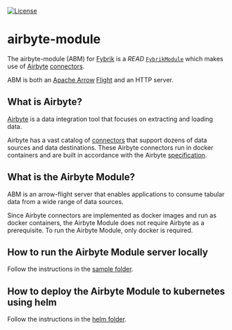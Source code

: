 [![License](https://img.shields.io/badge/License-Apache%202.0-blue.svg)](https://opensource.org/licenses/Apache-2.0)

# airbyte-module

The airbyte-module (ABM) for [Fybrik](https://github.com/fybrik/fybrik) is a *READ* [`FybrikModule`](https://fybrik.io/dev/concepts/modules/) which makes use of [Airbyte](https://airbyte.com/) [connectors](https://docs.airbyte.com/integrations).

ABM is both an [Apache Arrow](https://arrow.apache.org/) [Flight](https://arrow.apache.org/docs/format/Flight.html) and an HTTP server.

## What is Airbyte?
[Airbyte](https://airbyte.com/) is a data integration tool that focuses on extracting and loading data.

Airbyte has a vast catalog of [connectors](https://docs.airbyte.com/integrations) that support dozens of data sources and data destinations. These Airbyte connectors run in docker containers and are built in accordance with the Airbyte [specification](https://docs.airbyte.com/understanding-airbyte/airbyte-specification).

## What is the Airbyte Module?

ABM is an arrow-flight server that enables applications to consume tabular data from a wide range of data sources.

Since Airbyte connectors are implemented as docker images and run as docker containers, the Airbyte Module does not require Airbyte as a prerequisite. To run the Airbyte Module, only docker is required.

## How to run the Airbyte Module server locally

Follow the instructions in the [sample folder](sample/README.md).

## How to deploy the Airbyte Module to kubernetes using helm

Follow the instructions in the [helm folder](helm/README.md).
